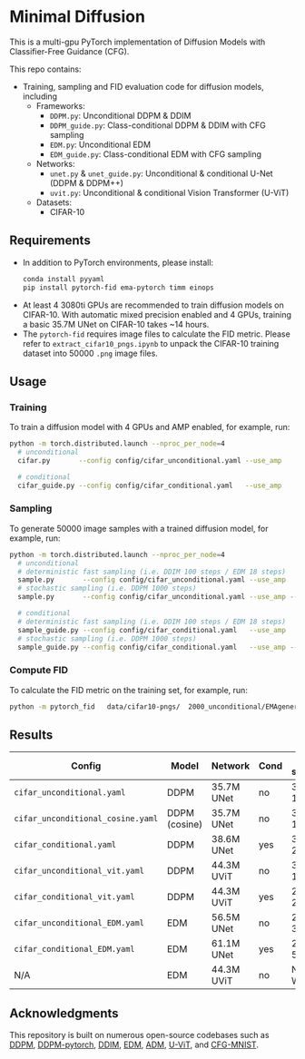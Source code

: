 # Minimal Diffusion
This is a multi-gpu PyTorch implementation of Diffusion Models with Classifier-Free Guidance (CFG).

This repo contains:
- Training, sampling and FID evaluation code for diffusion models, including
  - Frameworks:
    - `DDPM.py`: Unconditional DDPM & DDIM
    - `DDPM_guide.py`: Class-conditional DDPM & DDIM with CFG sampling
    - `EDM.py`:  Unconditional EDM
    - `EDM_guide.py`: Class-conditional EDM with CFG sampling
  - Networks:
    - `unet.py` & `unet_guide.py`: Unconditional & conditional U-Net (DDPM & DDPM++)
    - `uvit.py`: Unconditional & conditional Vision Transformer (U-ViT)
  - Datasets:
    - CIFAR-10


## Requirements
- In addition to PyTorch environments, please install:
  ```sh
  conda install pyyaml
  pip install pytorch-fid ema-pytorch timm einops
  ```
- At least 4 3080ti GPUs are recommended to train diffusion models on CIFAR-10. With automatic mixed precision enabled and 4 GPUs, training a basic 35.7M UNet on CIFAR-10 takes ~14 hours.
- The `pytorch-fid` requires image files to calculate the FID metric. Please refer to `extract_cifar10_pngs.ipynb` to unpack the CIFAR-10 training dataset into 50000 `.png` image files.


## Usage

### Training
To train a diffusion model with 4 GPUs and AMP enabled, for example, run:
```sh
python -m torch.distributed.launch --nproc_per_node=4
  # unconditional
  cifar.py       --config config/cifar_unconditional.yaml --use_amp

  # conditional
  cifar_guide.py --config config/cifar_conditional.yaml   --use_amp
```

### Sampling
To generate 50000 image samples with a trained diffusion model, for example, run:
```sh
python -m torch.distributed.launch --nproc_per_node=4
  # unconditional
  # deterministic fast sampling (i.e. DDIM 100 steps / EDM 18 steps)
  sample.py       --config config/cifar_unconditional.yaml --use_amp
  # stochastic sampling (i.e. DDPM 1000 steps)
  sample.py       --config config/cifar_unconditional.yaml --use_amp --mode DDPM

  # conditional
  # deterministic fast sampling (i.e. DDIM 100 steps / EDM 18 steps)
  sample_guide.py --config config/cifar_conditional.yaml   --use_amp
  # stochastic sampling (i.e. DDPM 1000 steps)
  sample_guide.py --config config/cifar_conditional.yaml   --use_amp --mode DDPM
```

### Compute FID
To calculate the FID metric on the training set, for example, run:
```sh
python -m pytorch_fid   data/cifar10-pngs/  2000_unconditional/EMAgenerated_ep1999_ddpm/pngs/
```

## Results
|             Config             |      Model      |   Network   | Cond | FID (best sampler/NFE) | FID (fast sampler/NFE) |
|--------------------------------|-----------------|-------------|------|------------------------|------------------------|
| `cifar_unconditional.yaml`     |     DDPM        |  35.7M UNet | no   | 3.03 (DDPM / 1000)     | 3.54 (DDIM / 100)      |
| `cifar_unconditional_cosine.yaml`|DDPM (cosine)  |  35.7M UNet | no   | 3.18 (DDPM / 1000)     | 3.56 (DDIM / 100)      |
| `cifar_conditional.yaml`       |     DDPM        |  38.6M UNet | yes  | 3.27 (DDPM / 2000)     | 3.46 (DDIM / 200)      |
| `cifar_unconditional_vit.yaml` |     DDPM        |  44.3M UViT | no   | 3.33 (DDPM / 1000)     | 4.51 (DDIM / 100)      |
| `cifar_conditional_vit.yaml`   |     DDPM        |  44.3M UViT | yes  | 2.87 (DDPM / 2000)     | 3.19 (DDIM / 200)      |
| `cifar_unconditional_EDM.yaml` |     EDM         |  56.5M UNet | no   | 2.22 (EDM  / 35)       | 2.22 (EDM / 35)        |
| `cifar_conditional_EDM.yaml`   |     EDM         |  61.1M UNet | yes  | 2.06 (EDM  / 53)       | 2.06 (EDM / 53)        |
|            N/A                 |     EDM         |  44.3M UViT | no   |      NOT WORKING       |      NOT WORKING       |


## Acknowledgments
This repository is built on numerous open-source codebases such as [DDPM](https://github.com/hojonathanho/diffusion), [DDPM-pytorch](https://github.com/pesser/pytorch_diffusion), [DDIM](https://github.com/ermongroup/ddim), [EDM](https://github.com/NVlabs/edm), [ADM](https://github.com/openai/guided-diffusion), [U-ViT](https://github.com/baofff/U-ViT), and [CFG-MNIST](https://github.com/TeaPearce/Conditional_Diffusion_MNIST).
